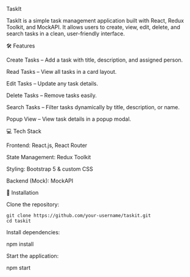 TaskIt

TaskIt is a simple task management application built with React, Redux Toolkit, and MockAPI. It allows users to create, view, edit, delete, and search tasks in a clean, user-friendly interface.

🛠 Features

  Create Tasks – Add a task with title, description, and assigned person.

  Read Tasks – View all tasks in a card layout.

  Edit Tasks – Update any task details.

  Delete Tasks – Remove tasks easily.

  Search Tasks – Filter tasks dynamically by title, description, or name.

  Popup View – View task details in a popup modal.

💻 Tech Stack

  Frontend: React.js, React Router

  State Management: Redux Toolkit

  Styling: Bootstrap 5 & custom CSS

  Backend (Mock): MockAPI

🚀 Installation

  Clone the repository:
    
    git clone https://github.com/your-username/taskit.git
    cd taskit


Install dependencies:

  npm install


Start the application:

  npm start
